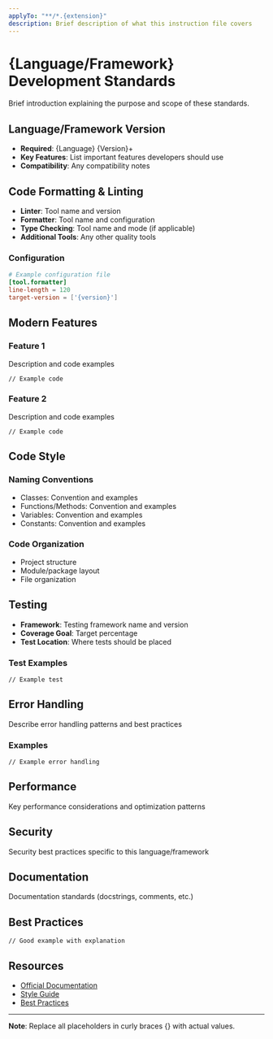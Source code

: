 ```yaml
---
applyTo: "**/*.{extension}"
description: Brief description of what this instruction file covers
---
```


# {Language/Framework} Development Standards

Brief introduction explaining the purpose and scope of these standards.

## Language/Framework Version
- **Required**: {Language} {Version}+
- **Key Features**: List important features developers should use
- **Compatibility**: Any compatibility notes

## Code Formatting & Linting

- **Linter**: Tool name and version
- **Formatter**: Tool name and configuration
- **Type Checking**: Tool name and mode (if applicable)
- **Additional Tools**: Any other quality tools

### Configuration

```toml
# Example configuration file
[tool.formatter]
line-length = 120
target-version = ['{version}']
```

## Modern Features

### Feature 1
Description and code examples

```language
// Example code
```

### Feature 2
Description and code examples

```language
// Example code
```

## Code Style

### Naming Conventions
- Classes: Convention and examples
- Functions/Methods: Convention and examples
- Variables: Convention and examples
- Constants: Convention and examples

### Code Organization
- Project structure
- Module/package layout
- File organization

## Testing

- **Framework**: Testing framework name and version
- **Coverage Goal**: Target percentage
- **Test Location**: Where tests should be placed

### Test Examples

```language
// Example test
```

## Error Handling

Describe error handling patterns and best practices

### Examples

```language
// Example error handling
```

## Performance

Key performance considerations and optimization patterns

## Security

Security best practices specific to this language/framework

## Documentation

Documentation standards (docstrings, comments, etc.)

## Best Practices

```language
// Good example with explanation
```

## Resources

- [Official Documentation](https://example.com)
- [Style Guide](https://example.com)
- [Best Practices](https://example.com)

---

**Note**: Replace all placeholders in curly braces {} with actual values.
